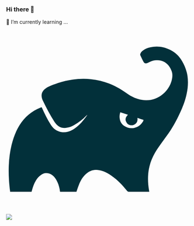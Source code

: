 ### Hi there 👋
🌱 I’m currently learning ...

<svg viewBox="0 0 128 128">
<path fill="#02303A" d="M99.5 112.5H85.3c-.5 0-.8-.2-1.1-.5-3.2-4-6.7-7.7-10.9-10.6-2.1-1.5-4.3-2.8-6.8-3.5-2-.6-4.1-.9-6.2-.4-2.1.5-3.9 1.7-5.4 3.2-1.9 1.9-3.2 4.2-4.2 6.7-.6 1.5-1.1 3-1.6 4.5-.1.2-.1.4-.2.6H37.5c-.1-.6-.2-1.2-.3-1.9-.4-2-1-4-2-5.8-.7-1.4-1.6-2.6-2.8-3.6-1.3-1.1-2.8-1.7-4.5-1.7-1.3 0-2.4.5-3.5 1.2-1.5 1-2.7 2.3-3.6 3.8-1.4 2.2-2.2 4.7-2.9 7.2-.1.2-.1.5-.2.8H2.8c-.1-.7-.2-1.5-.3-2.2-.5-4.7-.8-9.4-.7-14.1.1-5.5.7-10.9 2-16.3C5 75 6.7 70.4 9.3 66.2c3.6-5.7 8.4-9.8 14.7-12.3.2-.1.3-.1.5-.2h.2l.3.6c1.8 4 3.7 7.9 6 11.5 1.4 2.3 3.4 4 5.9 4.8 2.7.9 5.3.6 7.9-.5 2.3-1 4.2-2.5 6-4.2 2.1-2 3.8-4.2 5.5-6.6.1-.1.1-.2.1-.3-.2.2-.4.4-.7.6-2.5 2.5-5.2 4.7-8.3 6.4-1.5.9-3.2 1.6-4.9 1.9-2.5.5-4.8.2-6.8-1.6-.8-.7-1.4-1.5-2-2.3-3-4.7-5.6-9.6-8-14.6-.5-1-.9-2-1-3.2-.2-1.7.3-3.2 1.5-4.5.9-.9 1.9-1.6 3.1-2.2 2.2-1.1 4.5-1.9 6.8-2.7 3.4-1.1 6.9-1.9 10.5-2.4 4.1-.6 8.3-.7 12.5-.2 9 .9 17 4.2 24.3 9.5 2.5 1.8 5.1 3.3 8.1 4.2 11.9 3.8 21.4-4.4 23.6-12.8.6-2.3.8-4.6-.1-6.8-1.3-3.4-3.6-6-7.3-7-2.8-.7-5.5-.4-8.1 1-.5.3-1 .5-1.5.7-1.2.4-2 .1-2.6-1-.8-1.4-1.4-2.8-2.1-4.3-.3-.6-.2-1.1.1-1.6.3-.7.8-1.2 1.4-1.7 1.5-1.2 3.3-2 5.3-2.4 4.9-1.1 9.5-.4 13.9 1.8 3.5 1.7 6.2 4.3 8.2 7.7 1.9 3.2 3.2 6.6 3.8 10.3.4 2.9.4 5.7.1 8.6-.6 5-2 9.7-4 14.3-2.6 6-5.6 11.8-9.3 17.2-1.8 2.6-3.7 5.1-5.5 7.6-1.9 2.7-3.8 5.4-5.2 8.4-1.9 3.9-3 7.9-3.4 12.2-.3 3.7-.1 7.3.5 11 .1.6.2 1 .2 1.4zm-8.2-51.4c.3 2.4-.5 4-2.7 4.9-1.6.6-3.6.1-4.6-1.3-1.6-2.1-1.1-4 .7-5.8-1.8-.6-3.6-1.2-5.3-1.7-.4 1-.6 2.5-.5 3.7.2 2.4 1.1 4.4 3.1 5.7 2.1 1.4 4.5 2 7 1.5 2.6-.5 4.6-2 6-4.2.3-.4.5-.8.5-1.4-1.4-.4-2.8-.9-4.2-1.4z"></path>
</svg>
          
  <img src="https://cdn.jsdelivr.net/gh/devicons/devicon/icons/gradle/gradle-plain.svg" />
          
          
<!--
**yluo3421/yluo3421** is a ✨ _special_ ✨ repository because its `README.md` (this file) appears on your GitHub profile.

Here are some ideas to get you started:

- 🔭 I’m currently working on ...
- 🌱 I’m currently learning ...
- 👯 I’m looking to collaborate on ...
- 🤔 I’m looking for help with ...
- 💬 Ask me about ...
- 📫 How to reach me: ...
- 😄 Pronouns: ...
- ⚡ Fun fact: ...
-->
